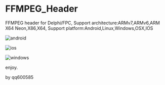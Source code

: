 # FFMPEG_Header
FFMPEG header for Delphi/FPC, Support architecture:ARMv7,ARMv6,ARM X64 Neon,X86,X64, Support platform:Android,Linux,Windows,OSX,IOS


![android](https://github.com/PassByYou888/FFMPEG-Header/raw/master/android.png)

![ios](https://github.com/PassByYou888/FFMPEG-Header/raw/master/ios.PNG)

![windows](https://github.com/PassByYou888/FFMPEG-Header/raw/master/windows.png)


enjoy.


by qq600585
